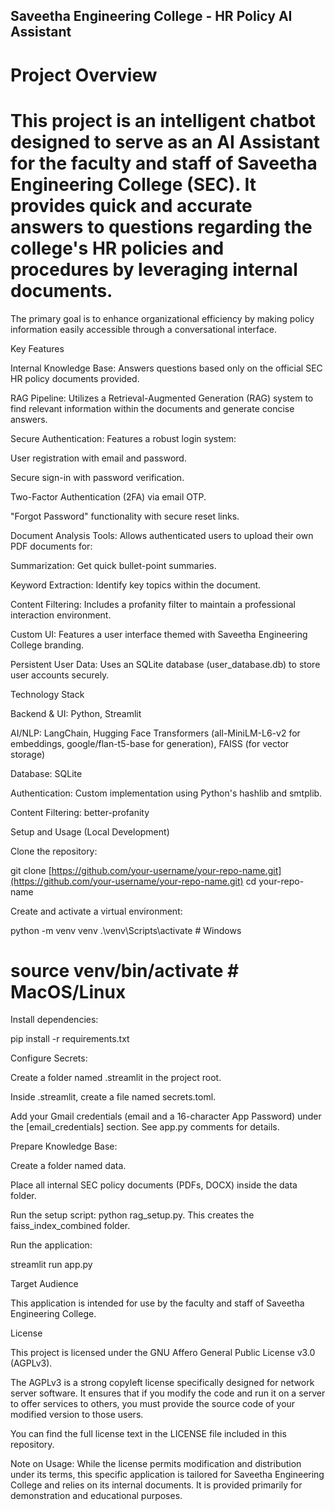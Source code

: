 ## Saveetha Engineering College - HR Policy AI Assistant

# Project Overview

# This project is an intelligent chatbot designed to serve as an AI Assistant for the faculty and staff of Saveetha Engineering College (SEC). It provides quick and accurate answers to questions regarding the college's HR policies and procedures by leveraging internal documents.

The primary goal is to enhance organizational efficiency by making policy information easily accessible through a conversational interface.

Key Features

Internal Knowledge Base: Answers questions based only on the official SEC HR policy documents provided.

RAG Pipeline: Utilizes a Retrieval-Augmented Generation (RAG) system to find relevant information within the documents and generate concise answers.

Secure Authentication: Features a robust login system:

User registration with email and password.

Secure sign-in with password verification.

Two-Factor Authentication (2FA) via email OTP.

"Forgot Password" functionality with secure reset links.

Document Analysis Tools: Allows authenticated users to upload their own PDF documents for:

Summarization: Get quick bullet-point summaries.

Keyword Extraction: Identify key topics within the document.

Content Filtering: Includes a profanity filter to maintain a professional interaction environment.

Custom UI: Features a user interface themed with Saveetha Engineering College branding.

Persistent User Data: Uses an SQLite database (user_database.db) to store user accounts securely.

Technology Stack

Backend & UI: Python, Streamlit

AI/NLP: LangChain, Hugging Face Transformers (all-MiniLM-L6-v2 for embeddings, google/flan-t5-base for generation), FAISS (for vector storage)

Database: SQLite

Authentication: Custom implementation using Python's hashlib and smtplib.

Content Filtering: better-profanity

Setup and Usage (Local Development)

Clone the repository:

git clone [https://github.com/your-username/your-repo-name.git](https://github.com/your-username/your-repo-name.git)
cd your-repo-name


Create and activate a virtual environment:

python -m venv venv
.\venv\Scripts\activate  # Windows
# source venv/bin/activate # MacOS/Linux


Install dependencies:

pip install -r requirements.txt


Configure Secrets:

Create a folder named .streamlit in the project root.

Inside .streamlit, create a file named secrets.toml.

Add your Gmail credentials (email and a 16-character App Password) under the [email_credentials] section. See app.py comments for details.

Prepare Knowledge Base:

Create a folder named data.

Place all internal SEC policy documents (PDFs, DOCX) inside the data folder.

Run the setup script: python rag_setup.py. This creates the faiss_index_combined folder.

Run the application:

streamlit run app.py


Target Audience

This application is intended for use by the faculty and staff of Saveetha Engineering College.

License

This project is licensed under the GNU Affero General Public License v3.0 (AGPLv3).

The AGPLv3 is a strong copyleft license specifically designed for network server software. It ensures that if you modify the code and run it on a server to offer services to others, you must provide the source code of your modified version to those users.

You can find the full license text in the LICENSE file included in this repository.

Note on Usage: While the license permits modification and distribution under its terms, this specific application is tailored for Saveetha Engineering College and relies on its internal documents. It is provided primarily for demonstration and educational purposes.
